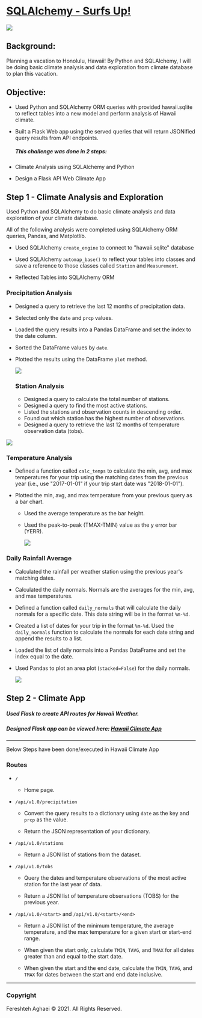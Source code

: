 # [SQLAlchemy - Surfs Up!](https://github.com/fereshtehaghaei/Climate-Analysis-SQLAlchemy/)

![](Images/surfsup.png)



## Background: 

Planning a vacation to Honolulu, Hawaii! By Python and SQLAlchemy, I will be doing basic climate analysis and data exploration from climate database to plan this vacation. 



## Objective: 

- Used Python and SQLAlchemy ORM queries with provided hawaii.sqlite to reflect tables into a new model and perform analysis of Hawaii climate.

- Built a Flask Web app using the served queries that will return JSONified query results from API endpoints.

  

  ##### This challenge was done in 2 steps:

- Climate Analysis using SQLAlchemy and Python

- Design a Flask API Web Climate App

  

## Step 1 - Climate Analysis and Exploration

Used Python and SQLAlchemy to do basic climate analysis and data exploration of your climate database. 

All of the following analysis were completed using SQLAlchemy ORM queries, Pandas, and Matplotlib.

- Used SQLAlchemy `create_engine` to connect to "hawaii.sqlite" database

* Used SQLAlchemy `automap_base()` to reflect your tables into classes and save a reference to those classes called `Station` and `Measurement`.

* Reflected Tables into SQLAlchemy ORM

  

### Precipitation Analysis

* Designed a query to retrieve the last 12 months of precipitation data.

* Selected only the `date` and `prcp` values.

* Loaded the query results into a Pandas DataFrame and set the index to the date column.

* Sorted the DataFrame values by `date`.

* Plotted the results using the DataFrame `plot` method.

  ![](Images/precipitation.png)

  

  ### Station Analysis

  - Designed a query to calculate the total number of stations.
  - Designed a query to find the most active stations.
  - Listed the stations and observation counts in descending order.
  - Found out which station has the highest number of observations.
  - Designed a query to retrieve the last 12 months of temperature observation data (tobs).

![](Images/temperature_vs_frequency.png)



### Temperature Analysis

* Defined a function called  `calc_temps` to calculate the min, avg, and max temperatures for your trip using the matching dates from the previous year (i.e., use "2017-01-01" if your trip start date was "2018-01-01").

* Plotted the min, avg, and max temperature from your previous query as a bar chart.

  * Used the average temperature as the bar height.

  * Used the peak-to-peak (TMAX-TMIN) value as the y error bar (YERR).

    ![](Images/trip_average_temperature.png)



### Daily Rainfall Average

* Calculated the rainfall per weather station using the previous year's matching dates.

* Calculated the daily normals. Normals are the averages for the min, avg, and max temperatures.

* Defined a function called `daily_normals` that will calculate the daily normals for a specific date. This date string will be in the format `%m-%d`.

* Created a list of dates for your trip in the format `%m-%d`. Used the `daily_normals` function to calculate the normals for each date string and append the results to a list.

* Loaded the list of daily normals into a Pandas DataFrame and set the index equal to the date.

* Used Pandas to plot an area plot (`stacked=False`) for the daily normals.

  ![](Images/daily_area_plot.png)



## Step 2 - Climate App

##### Used Flask to create API routes for Hawaii Weather.

##### Designed Flask app can be viewed here: [Hawaii Climate App](https://github.com/fereshtehaghaei/Climate-Analysis-SQLAlchemy/blob/master/my_app.py)

------

Below Steps have been done/executed in Hawaii Climate App

### Routes

* `/`
  * Home page.

* `/api/v1.0/precipitation`

  * Convert the query results to a dictionary using `date` as the key and `prcp` as the value.

  * Return the JSON representation of your dictionary.

* `/api/v1.0/stations`

  * Return a JSON list of stations from the dataset.

* `/api/v1.0/tobs`
  * Query the dates and temperature observations of the most active station for the last year of data.

  * Return a JSON list of temperature observations (TOBS) for the previous year.

* `/api/v1.0/<start>` and `/api/v1.0/<start>/<end>`

  * Return a JSON list of the minimum temperature, the average temperature, and the max temperature for a given start or start-end range.

  * When given the start only, calculate `TMIN`, `TAVG`, and `TMAX` for all dates greater than and equal to the start date.

  * When given the start and the end date, calculate the `TMIN`, `TAVG`, and `TMAX` for dates between the start and end date inclusive.



- - -

### Copyright

Fereshteh Aghaei © 2021. All Rights Reserved.